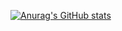[![Anurag's GitHub stats](https://github-readme-stats.vercel.app/api?username=abdessalamboulayat&count_private=true)](https://github.com/anuraghazra/github-readme-stats)
